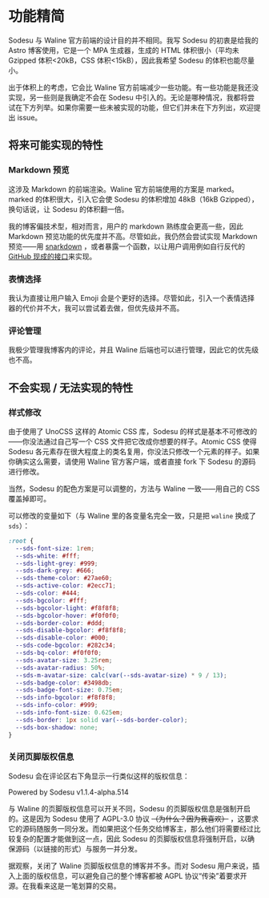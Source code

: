 # 功能精简

Sodesu 与 Waline 官方前端的设计目的并不相同。我写 Sodesu 的初衷是给我的 Astro 博客使用，它是一个 MPA 生成器，生成的 HTML 体积很小（平均未 Gzipped 体积<20kB，CSS 体积<15kB），因此我希望 Sodesu 的体积也能尽量小。

出于体积上的考虑，它会比 Waline 官方前端减少一些功能。有一些功能是我还没实现，另一些则是我确定不会在 Sodesu 中引入的。无论是哪种情况，我都将尝试在下方列举。如果你需要一些未被实现的功能，但它们并未在下方列出，欢迎提出 issue。

## 将来可能实现的特性

### Markdown 预览

这涉及 Markdown 的前端渲染。Waline 官方前端使用的方案是 marked。marked 的体积很大，引入它会使 Sodesu 的体积增加 48kB（16kB Gzipped），换句话说，让 Sodesu 的体积翻一倍。

我的博客偏技术型，相对而言，用户的 markdown 熟练度会更高一些，因此 Markdown 预览功能的优先度并不高。尽管如此，我仍然会尝试实现 Markdown 预览——用 [snarkdown](https://github.com/developit/snarkdown) ，或者暴露一个函数，以让用户调用例如自行反代的 [GitHub 现成的接口](https://docs.github.com/en/rest/markdown#render-a-markdown-document)来实现。

### 表情选择

我认为直接让用户输入 Emoji 会是个更好的选择。尽管如此，引入一个表情选择器的代价并不大，我可以尝试着去做，但优先级并不高。

### 评论管理

我极少管理我博客内的评论，并且 Waline 后端也可以进行管理，因此它的优先级也不高。

## 不会实现 / 无法实现的特性

### 样式修改

由于使用了 UnoCSS 这样的 Atomic CSS 库，Sodesu 的样式是基本不可修改的——你没法通过自己写一个 CSS 文件把它改成你想要的样子。Atomic CSS 使得 Sodesu 各元素存在很大程度上的类名复用，你没法只修改一个元素的样子。如果你确实这么需要，请使用 Waline 官方客户端，或者直接 fork 下 Sodesu 的源码进行修改。

当然，Sodesu 的配色方案是可以调整的，方法与 Waline 一致——用自己的 CSS 覆盖掉即可。

可以修改的变量如下（与 Waline 里的各变量名完全一致，只是把 `waline` 换成了 `sds`）：

```css
:root {
  --sds-font-size: 1rem;
  --sds-white: #fff;
  --sds-light-grey: #999;
  --sds-dark-grey: #666;
  --sds-theme-color: #27ae60;
  --sds-active-color: #2ecc71;
  --sds-color: #444;
  --sds-bgcolor: #fff;
  --sds-bgcolor-light: #f8f8f8;
  --sds-bgcolor-hover: #f0f0f0;
  --sds-border-color: #ddd;
  --sds-disable-bgcolor: #f8f8f8;
  --sds-disable-color: #000;
  --sds-code-bgcolor: #282c34;
  --sds-bq-color: #f0f0f0;
  --sds-avatar-size: 3.25rem;
  --sds-avatar-radius: 50%;
  --sds-m-avatar-size: calc(var(--sds-avatar-size) * 9 / 13);
  --sds-badge-color: #3498db;
  --sds-badge-font-size: 0.75em;
  --sds-info-bgcolor: #f8f8f8;
  --sds-info-color: #999;
  --sds-info-font-size: 0.625em;
  --sds-border: 1px solid var(--sds-border-color);
  --sds-box-shadow: none;
}
```

### 关闭页脚版权信息

Sodesu 会在评论区右下角显示一行类似这样的版权信息：

<p class="py-1 text-sLightGrey text-info">Powered by Sodesu v1.1.4-alpha.514</p>

与 Waline 的页脚版权信息可以开关不同，Sodesu 的页脚版权信息是强制开启的。这是因为 Sodesu 使用了 AGPL-3.0 协议 ~~（为什么？因为我喜欢）~~ ，这要求它的源码随服务一同分发。而如果把这个任务交给博客主，那么他们将需要经过比较复杂的配置才能做到这一点，因此 Sodesu 的页脚版权信息将强制开启，以确保源码（以链接的形式）与服务一并分发。

据观察，关闭了 Waline 页脚版权信息的博客并不多。而对 Sodesu 用户来说，插入上面的版权信息，可以避免自己的整个博客都被 AGPL 协议“传染”着要求开源。在我看来这是一笔划算的交易。
